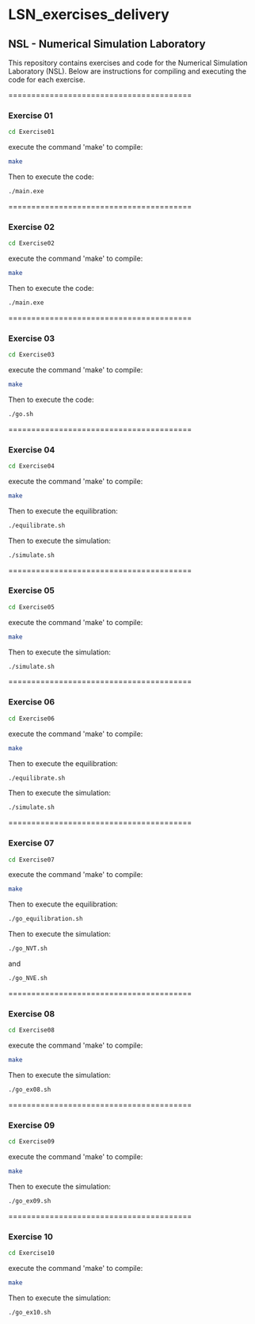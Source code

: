# LSN_exercises_delivery

## NSL - Numerical Simulation Laboratory

This repository contains exercises and code for the Numerical Simulation Laboratory (NSL). Below are instructions for compiling and executing the code for each exercise.

========================================

### Exercise 01
```bash
cd Exercise01
```

execute the command 'make' to compile:
```bash
make
```
Then to execute the code:
```bash
./main.exe
```
========================================

### Exercise 02

```bash
cd Exercise02
```

execute the command 'make' to compile:
```bash
make
```
Then to execute the code:
```bash
./main.exe
```
========================================

### Exercise 03
```bash
cd Exercise03
```
execute the command 'make' to compile:
```bash
make
```
Then to execute the code:
```bash
./go.sh
```
========================================

### Exercise 04
```bash
cd Exercise04
```
execute the command 'make' to compile:
```bash
make
```
Then to execute the equilibration:
```bash
./equilibrate.sh
```
Then to execute the simulation:
```bash
./simulate.sh
```
========================================

### Exercise 05
```bash
cd Exercise05
```
execute the command 'make' to compile:
```bash
make
```
Then to execute the simulation:
```bash
./simulate.sh
```
========================================

### Exercise 06
```bash
cd Exercise06
```
execute the command 'make' to compile:
```bash
make
```
Then to execute the equilibration:
```bash
./equilibrate.sh
```
Then to execute the simulation:
```bash
./simulate.sh
```
========================================

### Exercise 07
```bash
cd Exercise07
```
execute the command 'make' to compile:
```bash
make
```
Then to execute the equilibration:
```bash
./go_equilibration.sh
```
Then to execute the simulation:
```bash
./go_NVT.sh
```
and
```bash
./go_NVE.sh
```
========================================

### Exercise 08
```bash
cd Exercise08
```
execute the command 'make' to compile:
```bash
make
```
Then to execute the simulation:
```bash
./go_ex08.sh
```

========================================

### Exercise 09
```bash
cd Exercise09
```
execute the command 'make' to compile:
```bash
make
```
Then to execute the simulation:
```bash
./go_ex09.sh
```
========================================

### Exercise 10
```bash
cd Exercise10
```
execute the command 'make' to compile:
```bash
make
```
Then to execute the simulation:
```bash
./go_ex10.sh
```
